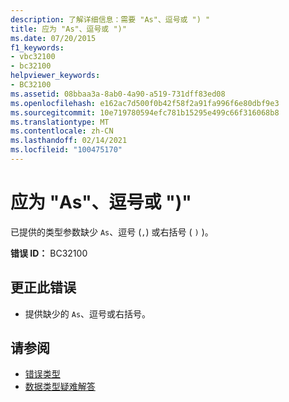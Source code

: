 ```yaml
---
description: 了解详细信息：需要 "As"、逗号或 ") "
title: 应为 "As"、逗号或 ")"
ms.date: 07/20/2015
f1_keywords:
- vbc32100
- bc32100
helpviewer_keywords:
- BC32100
ms.assetid: 08bbaa3a-8ab0-4a90-a519-731dff83ed08
ms.openlocfilehash: e162ac7d500f0b42f58f2a91fa996f6e80dbf9e3
ms.sourcegitcommit: 10e719780594efc781b15295e499c66f316068b8
ms.translationtype: MT
ms.contentlocale: zh-CN
ms.lasthandoff: 02/14/2021
ms.locfileid: "100475170"
---
```

# <a name="as-comma-or--expected"></a>应为 "As"、逗号或 ")"

已提供的类型参数缺少 `As`、逗号 (`,`) 或右括号 ( `)` )。  
  
 **错误 ID：** BC32100  
  
## <a name="to-correct-this-error"></a>更正此错误  
  
- 提供缺少的 `As`、逗号或右括号。  
  
## <a name="see-also"></a>请参阅

- [错误类型](../programming-guide/language-features/error-types.md)
- [数据类型疑难解答](../programming-guide/language-features/data-types/troubleshooting-data-types.md)
